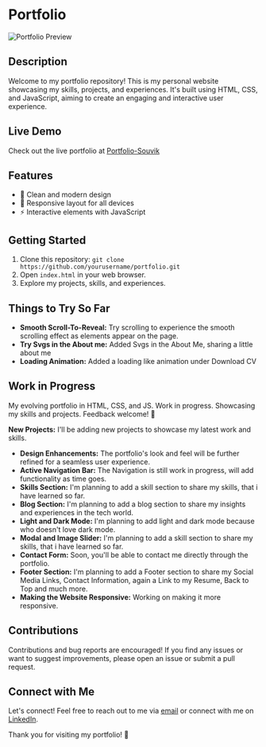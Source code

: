 # Portfolio

![Portfolio Preview](https://github.com/souvikrajsingh/portfolio-in-progress/assets/81793119/a8dd10ba-8ec9-411f-9b10-14bf846abf9e)

## Description

Welcome to my portfolio repository! This is my personal website showcasing my skills, projects, and experiences. It's built using HTML, CSS, and JavaScript, aiming to create an engaging and interactive user experience.

## Live Demo

Check out the live portfolio at [Portfolio-Souvik]()

## Features

- 🎨 Clean and modern design
- 📱 Responsive layout for all devices
- ⚡️ Interactive elements with JavaScript

## Getting Started

1. Clone this repository: `git clone https://github.com/yourusername/portfolio.git`
2. Open `index.html` in your web browser.
3. Explore my projects, skills, and experiences.

## Things to Try So Far
- **Smooth Scroll-To-Reveal:** Try scrolling to experience the smooth scrolling effect as elements appear on the page.
- **Try Svgs in the About me:** Added Svgs in the About Me, sharing a little about me
- **Loading Animation:** Added a loading like animation under Download CV

## Work in Progress

My evolving portfolio in HTML, CSS, and JS. Work in progress. Showcasing my skills and projects. Feedback welcome! 🚀

 **New Projects:** I'll be adding new projects to showcase my latest work and skills.
 
- **Design Enhancements:** The portfolio's look and feel will be further refined for a seamless user experience.
- **Active Navigation Bar:** The Navigation is still work in progress, will add functionality as time goes.
- **Skills Section:** I'm planning to add a skill section to share my skills, that i have learned so far.
- **Blog Section:** I'm planning to add a blog section to share my insights and experiences in the tech world.
- **Light and Dark Mode:** I'm planning to add light and dark mode because who doesn't love dark mode.
- **Modal and Image Slider:** I'm planning to add a skill section to share my skills, that i have learned so far.
- **Contact Form:** Soon, you'll be able to contact me directly through the portfolio.
- **Footer Section:** I'm planning to add a Footer section to share my Social Media Links, Contact Information, again a Link to my Resume, Back to Top and much more.
- **Making the Website Responsive:** Working on making it more responsive.

## Contributions

Contributions and bug reports are encouraged! If you find any issues or want to suggest improvements, please open an issue or submit a pull request.

## Connect with Me

Let's connect! Feel free to reach out to me via [email](mailto:souvikrajsingh02@gmail.com) or connect with me on [LinkedIn](https://www.linkedin.com/in/souvik-raj-singh-9650bb187/).

Thank you for visiting my portfolio! 🚀

